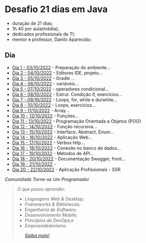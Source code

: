 # Desafio 21 dias em Java
- duração de 21 dias;
- 1h 40 por aula(média);
- dedicados profissionais de TI;
- mentor e professor, Danilo Aparecido;

## Dia
- [Dia 1 - 03/10/2022](./aulas/dia1/README.md) - Preparação do ambiente...
- [Dia 2 - 04/10/2022](./aulas/dia2/README.md) - Editores IDE, projeto...
- [Dia 3 - 05/10/2022](./aulas/dia3/README.md) - Gradle ...
- [Dia 4 - 06/10/2022](./aulas/dia4/README.md) - variáveis...
- [Dia 5 - 07/10/2022](./aulas/dia5/README.md) - operadores condicional...
- [Dia 6 - 08/10/2022](./aulas/dia6/README.md) - Estrut. Condição if, exercícios...
- [Dia 7 - 09/10/2022](./aulas/dia7/README.md) - Loops, for, while e do/while...
- [Dia 8 - 10/10/2022](./aulas/dia8/README.md) - Loops, exercícios...
- [Dia 9 - 11/10/2022](./aulas/dia9/README.md) - Array...
- [Dia 10 - 12/10/2022](./aulas/dia10/README.md) - Funções...
- [Dia 11 - 13/10/2022](./aulas/dia11/README.md) - Programação Orientada a Objetos (POO)
- [Dia 12 - 14/10/2022](./aulas/dia12/README.md) - Função recursiva...
- [Dia 13 - 15/10/2022](./aulas/dia13/README.md) - Interface, Abstract, Enum...
- [Dia 14 - 16/10/2022](./aulas/dia14/README.md) - Aplicação Web...
- [Dia 15 - 17/10/2022](./aulas/dia15/README.md) - Verbos http...
- [Dia 16 - 18/10/2022](./aulas/dia16/README.md) - Conexão no banco de dados...
- [Dia 17 - 19/10/2022](./aulas/dia17/README.md) - Métodos de API...
- [Dia 18 - 20/10/2022](./aulas/dia18/README.md) - Documentação Swagger, front...
- [Dia 19 - 21/10/2022](./aulas/dia19/README.md) - 
- [Dia 20 - 22/10/2022](./aulas/dia20/README.md) - Aplicação Profissionais - SSR


<i> Comunidade Torne-se Um Programador
>O que posso aprender:
>- Linguagens Web & Desktop;
>- Frameworks & Bibliotecas;
>- Engenharia de Software;
>- Desenvolvimento Mobile;
>- Principios de DevOps;e
>- Empreendedorismo.<p>
>[Saiba mais!](http://cursos.torneseumprogramador.com.br/?ref=V71802991F)
